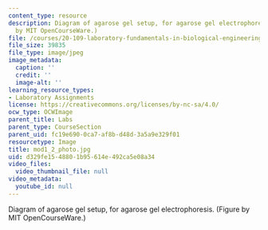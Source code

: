 ```yaml
---
content_type: resource
description: Diagram of agarose gel setup, for agarose gel electrophoresis. (Figure
  by MIT OpenCourseWare.)
file: /courses/20-109-laboratory-fundamentals-in-biological-engineering-fall-2007/d329fe1548801b95614e492ca5e08a34_mod1_2_photo.jpg
file_size: 39835
file_type: image/jpeg
image_metadata:
  caption: ''
  credit: ''
  image-alt: ''
learning_resource_types:
- Laboratory Assignments
license: https://creativecommons.org/licenses/by-nc-sa/4.0/
ocw_type: OCWImage
parent_title: Labs
parent_type: CourseSection
parent_uid: fc19e690-0ca7-af8b-d48d-3a5a9e329f01
resourcetype: Image
title: mod1_2_photo.jpg
uid: d329fe15-4880-1b95-614e-492ca5e08a34
video_files:
  video_thumbnail_file: null
video_metadata:
  youtube_id: null
---
```

Diagram of agarose gel setup, for agarose gel electrophoresis. (Figure by MIT OpenCourseWare.)